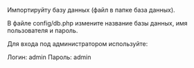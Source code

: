 Импортируйту базу данных (файл в папке база данных).

В файле config/db.php измените название базы данных, имя пользователя и пароль.

Для входа под администратором используйте:

Логин: admin
Пароль: admin

